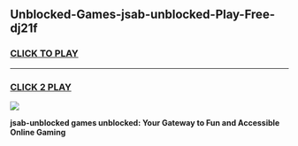 
## Unblocked-Games-jsab-unblocked-Play-Free-dj21f
<h3>
<a href="https://premium76.site?title=jsab-unblocked&ref=23A">CLICK TO PLAY</a></h3>
<hr>

<h3>
<a href="https://premium76.site?title=jsab-unblocked&ref=23A">CLICK 2 PLAY</a>
  
</h3>

<a href="https://premium76.site?title=jsab-unblocked&ref=23A"><img src="https://clearcache.store/games.png"></a>


**jsab-unblocked games unblocked: Your Gateway to Fun and Accessible Online Gaming**
